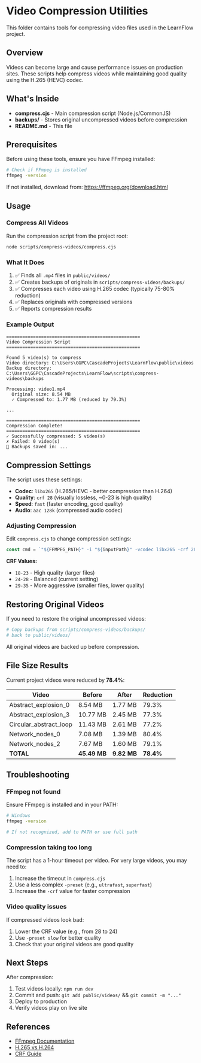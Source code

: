 # Video Compression Utilities

This folder contains tools for compressing video files used in the LearnFlow project.

## Overview

Videos can become large and cause performance issues on production sites. These scripts help compress videos while maintaining good quality using the H.265 (HEVC) codec.

## What's Inside

- **compress.cjs** - Main compression script (Node.js/CommonJS)
- **backups/** - Stores original uncompressed videos before compression
- **README.md** - This file

## Prerequisites

Before using these tools, ensure you have FFmpeg installed:

```bash
# Check if FFmpeg is installed
ffmpeg -version
```

If not installed, download from: https://ffmpeg.org/download.html

## Usage

### Compress All Videos

Run the compression script from the project root:

```bash
node scripts/compress-videos/compress.cjs
```

### What It Does

1. ✅ Finds all `.mp4` files in `public/videos/`
2. ✅ Creates backups of originals in `scripts/compress-videos/backups/`
3. ✅ Compresses each video using H.265 codec (typically 75-80% reduction)
4. ✅ Replaces originals with compressed versions
5. ✅ Reports compression results

### Example Output

```
==================================================
Video Compression Script
==================================================

Found 5 video(s) to compress
Video directory: C:\Users\GGPC\CascadeProjects\LearnFlow\public\videos
Backup directory: C:\Users\GGPC\CascadeProjects\LearnFlow\scripts\compress-videos\backups

Processing: video1.mp4
  Original size: 8.54 MB
  ✓ Compressed to: 1.77 MB (reduced by 79.3%)

...

==================================================
Compression Complete!
==================================================
✓ Successfully compressed: 5 video(s)
✗ Failed: 0 video(s)
📁 Backups saved in: ...
```

## Compression Settings

The script uses these settings:

- **Codec**: `libx265` (H.265/HEVC - better compression than H.264)
- **Quality**: `crf 28` (visually lossless, ~0-23 is high quality)
- **Speed**: `fast` (faster encoding, good quality)
- **Audio**: `aac 128k` (compressed audio codec)

### Adjusting Compression

Edit `compress.cjs` to change compression settings:

```javascript
const cmd = `"${FFMPEG_PATH}" -i "${inputPath}" -vcodec libx265 -crf 28 -preset fast -acodec aac -b:a 128k -y "${outputPath}"`;
```

**CRF Values:**
- `18-23` - High quality (larger files)
- `24-28` - Balanced (current setting)
- `29-35` - More aggressive (smaller files, lower quality)

## Restoring Original Videos

If you need to restore the original uncompressed videos:

```bash
# Copy backups from scripts/compress-videos/backups/
# back to public/videos/
```

All original videos are backed up before compression.

## File Size Results

Current project videos were reduced by **78.4%**:

| Video | Before | After | Reduction |
|-------|--------|-------|-----------|
| Abstract_explosion_0 | 8.54 MB | 1.77 MB | 79.3% |
| Abstract_explosion_3 | 10.77 MB | 2.45 MB | 77.3% |
| Circular_abstract_loop | 11.43 MB | 2.61 MB | 77.2% |
| Network_nodes_0 | 7.08 MB | 1.39 MB | 80.4% |
| Network_nodes_2 | 7.67 MB | 1.60 MB | 79.1% |
| **TOTAL** | **45.49 MB** | **9.82 MB** | **78.4%** |

## Troubleshooting

### FFmpeg not found

Ensure FFmpeg is installed and in your PATH:

```bash
# Windows
ffmpeg -version

# If not recognized, add to PATH or use full path
```

### Compression taking too long

The script has a 1-hour timeout per video. For very large videos, you may need to:

1. Increase the timeout in `compress.cjs`
2. Use a less complex `-preset` (e.g., `ultrafast`, `superfast`)
3. Increase the `-crf` value for faster compression

### Video quality issues

If compressed videos look bad:

1. Lower the CRF value (e.g., from 28 to 24)
2. Use `-preset slow` for better quality
3. Check that your original videos are good quality

## Next Steps

After compression:

1. Test videos locally: `npm run dev`
2. Commit and push: `git add public/videos/` && `git commit -m "..."`
3. Deploy to production
4. Verify videos play on live site

## References

- [FFmpeg Documentation](https://ffmpeg.org/documentation.html)
- [H.265 vs H.264](https://en.wikipedia.org/wiki/HEVC)
- [CRF Guide](https://trac.ffmpeg.org/wiki/Encode/H.265)
